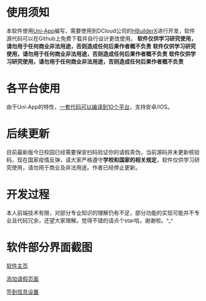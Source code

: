 #  使用须知

本软件使用[Uni-App](https://uniapp.dcloud.io/)编写，需要使用到DCloud公司的[HBuilderX](https://www.dcloud.io/hbuilderx.html)进行开发，软件源代码可以在Github上免费下载并自行设计更改使用。
**软件仅供学习研究使用，请勿用于任何商业非法用途，否则造成任何后果作者概不负责**
**软件仅供学习研究使用，请勿用于任何商业非法用途，否则造成任何后果作者概不负责**
**软件仅供学习研究使用，请勿用于任何商业非法用途，否则造成任何后果作者概不负责**



#  各平台使用

由于Uni-App的特性，[一套代码可以编译到10个平台](https://uniapp.dcloud.io/README?id=%e5%bf%ab%e9%80%9f%e4%bd%93%e9%aa%8c)，支持安卓/IOS。



#  后续更新

目前最新版今日校园已经需要保安扫码验证你的请假真伪，当前源码并未更新核验码，现在国家疫情反弹，请大家严格遵守**学校和国家的相关规定**，软件仅供学习研究使用，请勿用于商业及非法用途。作者已经停止更新。



#  开发过程

本人前端技术有限，对部分专业知识的理解仍有不足，部分功能的实现可能并不专业且代码冗余，还望大家理解。觉得不错的请点个star哈，谢谢啦。^_^



#  软件部分界面截图

[软件主页](https://lpddr5.cn/wp-content/uploads/2020/11/jinrixiaoyuan_1.jpg)

[添加请假页面](https://lpddr5.cn/wp-content/uploads/2020/11/jinrixiaoyuan_2.jpg-scaled.jpg)

[签到信息设置](https://lpddr5.cn/wp-content/uploads/2020/11/jinrixiaoyuan_3.jpg.jpg)
